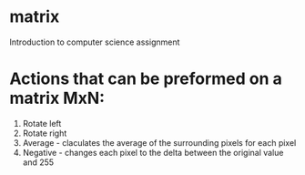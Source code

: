 # matrix
Introduction to computer science assignment

# Actions that can be preformed on a matrix MxN: 
1. Rotate left
2. Rotate right
3. Average - claculates the average of the surrounding pixels for each pixel
4. Negative - changes each pixel to the delta between the original value and 255

